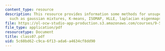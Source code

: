```yaml
---
content_type: resource
description: This resource provides information some methods for unsupervised learning
  such as gaussian mixtures, K-means, ISOMAP, HLLE, laplacian eigenmaps.
file: https://ol-ocw-studio-app-production.s3.amazonaws.com/courses/9-520-statistical-learning-theory-and-applications-spring-2006/5c60bd62c9ca6f13ada6a4634cf8dd90_class07.pdf
file_type: application/pdf
resourcetype: Document
title: class07.pdf
uid: 5c60bd62-c9ca-6f13-ada6-a4634cf8dd90
---
```

